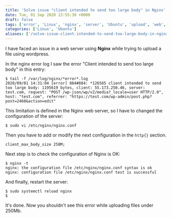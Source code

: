 ```yaml
---
title: 'Solve issue "client intended to send too large body" in Nginx'
date: Tue, 01 Sep 2020 13:55:38 +0000
draft: false
tags: ['error', 'Linux', 'nginx', 'server', 'Ubuntu', 'upload', 'web', 'wordpress']
categories: ['Linux', 'Ubuntu']
aliases: ['/solve-issue-client-intended-to-send-too-large-body-in-nginx']
---
```


I have faced an issue in a web server using **Nginx** while trying to upload a file using wordpress.

In the nginx error log I saw the error "Client intended to send too large body" in this entry:

```
$ tail -f /var/log/nginx/*error*.log
2020/09/01 14:31:04 [error] 884#884: *126565 client intended to send too large body: 1195619 bytes, client: 55.173.250.46, server: test.com, request: "POST /wp-json/wp/v2/media?_locale=user HTTP/2.0", host: "test.com", referrer: "https://test.com/wp-admin/post.php?post=2460&action=edit"
```

This limitation is defined in the Nginx web server, so I have to changed the configuration of the server:

```
$ sudo vi /etc/nginx/nginx.conf
```

Then you have to add or modify the next configuration in the `http{}` section.

```
client_max_body_size 250M;
```

Next step is to check the configuration of Nginx is OK:

```
$ nginx -t
nginx: the configuration file /etc/nginx/nginx.conf syntax is ok
nginx: configuration file /etc/nginx/nginx.conf test is successful
```

And finally, restart the server:

```
$ sudo systemctl reload nginx
$
```

It's done. Now you shouldn't see this error while uploading files under 250Mb.
